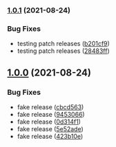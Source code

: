 ### [1.0.1](https://gitlab.swa.univie.ac.at/woehrea2swa/sc-devops/compare/1.0.0...1.0.1) (2021-08-24)


### Bug Fixes

* testing patch releases ([b201cf9](https://gitlab.swa.univie.ac.at/woehrea2swa/sc-devops/commit/b201cf9226fcebb4afa1188f457d7d3dcdb045d8))
* testing patch releases ([28483ff](https://gitlab.swa.univie.ac.at/woehrea2swa/sc-devops/commit/28483ff81dd31fb114eee4f8553e7f9b49486162))

## [1.0.0](https://gitlab.swa.univie.ac.at/woehrea2swa/sc-devops/compare/...1.0.0) (2021-08-24)


### Bug Fixes

* fake release ([cbcd563](https://gitlab.swa.univie.ac.at/woehrea2swa/sc-devops/commit/cbcd563ef93218d523903d41e4631f07df778044))
* fake release ([9453066](https://gitlab.swa.univie.ac.at/woehrea2swa/sc-devops/commit/945306615ee8685d844d06f150f8f20379d1b0b5))
* fake release ([0d314f1](https://gitlab.swa.univie.ac.at/woehrea2swa/sc-devops/commit/0d314f17151616f4b444fe9643d6e8fe61f6a55b))
* fake release ([5e52ade](https://gitlab.swa.univie.ac.at/woehrea2swa/sc-devops/commit/5e52aded9a8c75f2792cae3b762c78f99a47b325))
* fake release ([423b10e](https://gitlab.swa.univie.ac.at/woehrea2swa/sc-devops/commit/423b10e89d5e60a50822b06976580af7110cceea))
